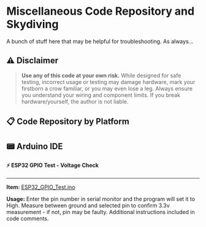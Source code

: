 # Miscellaneous Code Repository and Skydiving

A bunch of stuff here that may be helpful for troubleshooting.
As always...

## ⚠️ Disclaimer
> **Use any of this code at your own risk.** While designed for safe testing, incorrect usage or testing may damage hardware, mark your firstborn a crow familiar, or you may even lose a leg. Always ensure you understand your wiring and component limits. If you break hardware/yourself, the author is not liable.



## 📋 Code Repository by Platform

## 📟 Arduino IDE

#### ⚡ ESP32 GPIO Test - Voltage Check
---
**Item:** 
  [ESP32_GPIO_Test.ino](https://github.com/DisasterofPuppets/Miscellaneous-Code/blob/main/ESP32_GPIO_Test.ino)

**Usage:** 
  Enter the pin number in serial monitor and the program will set it to High. Measure between ground and selected pin to confirm 3.3v measurement - if not, pin may be faulty.
  Additional instructions included in code comments.
